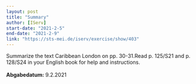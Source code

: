 ```yaml
---
layout: post
title: "Summary"
author: [IServ]
start-date: "2021-2-5"
end-date: "2021-2-9"
link: "https://sts-mei.de/iserv/exercise/show/403"
---
```

Summarize the text Caribbean London on pp. 30-31.Read p. 125/S21 and p. 128/S24 in your English book for help and instructions. <br><br> **Abgabedatum:** 9.2.2021